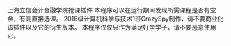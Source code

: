 上海立信会计金融学院抢课插件
本程序可以在运行期间发现所需课程是否有空余，有则直接选课。
2016级计算机科学与技术1班CrazySpy制作，请不要商业化该插件以及它的衍生版本。
本程序仅仅只作为满足好学学子，请不要恶意使用它。
